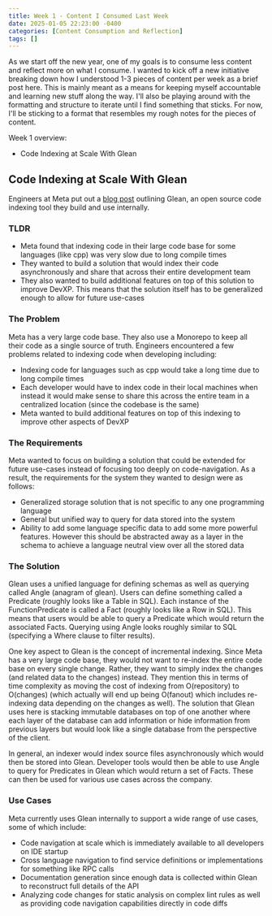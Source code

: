 ```yaml
---
title: Week 1 - Content I Consumed Last Week
date: 2025-01-05 22:23:00 -0400
categories: [Content Consumption and Reflection]
tags: []
---
```


As we start off the new year, one of my goals is to consume less content and
reflect more on what I consume. I wanted to kick off a new initiative breaking
down how I understood 1-3 pieces of content per week as a brief post here. This
is mainly meant as a means for keeping myself accountable and learning new stuff
along the way. I'll also be playing around with the formatting and structure to
iterate until I find something that sticks. For now, I'll be sticking to a
format that resembles my rough notes for the pieces of content.

Week 1 overview:

- Code Indexing at Scale With Glean

## Code Indexing at Scale With Glean

Engineers at Meta put out a [blog
post](https://engineering.fb.com/2024/12/19/developer-tools/glean-open-source-code-indexing/)
outlining Glean, an open source code indexing tool they build and use
internally.

### TLDR

- Meta found that indexing code in their large code base for some languages
(like cpp) was very slow due to long compile times
- They wanted to build a solution that would index their code asynchronously and
share that across their entire development team
- They also wanted to build additional features on top of this solution to
improve DevXP. This means that the solution itself has to be generalized enough
to allow for future use-cases

### The Problem

Meta has a very large code base. They also use a Monorepo to keep all their code
as a single source of truth. Engineers encountered a few problems related to
indexing code when developing including:

- Indexing code for languages such as cpp would take a long time due to long
compile times
- Each developer would have to index code in their local machines when instead
it would make sense to share this across the entire team in a centralized
location (since the codebase is the same)
- Meta wanted to build additional features on top of this indexing to improve
other aspects of DevXP

### The Requirements

Meta wanted to focus on building a solution that could be extended for future
use-cases instead of focusing too deeply on code-navigation. As a result, the
requirements for the system they wanted to design were as follows:

- Generalized storage solution that is not specific to any one programming
language
- General but unified way to query for data stored into the system
- Ability to add some language specific data to add some more powerful features.
However this should be abstracted away as a layer in the schema to achieve a
language neutral view over all the stored data

### The Solution

Glean uses a unified language for defining schemas as well as querying called
Angle (anagram of glean). Users can define something called a Predicate (roughly
looks like a Table in SQL). Each instance of the FunctionPredicate is called a
Fact (roughly looks like a Row in SQL). This means that users would be able to
query a Predicate which would return the associated Facts. Querying using Angle
looks roughly similar to SQL (specifying a Where clause to filter results).

One key aspect to Glean is the concept of incremental indexing. Since Meta has a
very large code base, they would not want to re-index the entire code base on
every single change. Rather, they want to simply index the changes (and related
data to the changes) instead. They mention this in terms of time complexity as
moving the cost of indexing from O(repository) to O(changes) (which actually
will end up being O(fanout) which includes re-indexing data depending on the
changes as well). The solution that Glean uses here is stacking immutable
databases on top of one another where each layer of the database can add
information or hide information from previous layers but would look like a
single database from the perspective of the client.

In general, an indexer would index source files asynchronously which would then
be stored into Glean. Developer tools would then be able to use Angle to query
for Predicates in Glean which would return a set of Facts. These can then be
used for various use cases across the company.

### Use Cases

Meta currently uses Glean internally to support a wide range of use cases, some
of which include:

- Code navigation at scale which is immediately available to all developers on
IDE startup
- Cross language navigation to find service definitions or implementations for
something like RPC calls
- Documentation generation since enough data is collected within Glean to
reconstruct full details of the API
- Analyzing code changes for static analysis on complex lint rules as well as
providing code navigation capabilities directly in code diffs
